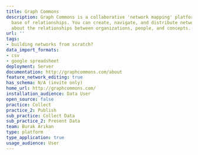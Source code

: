 ```yaml
---
title: Graph Commons
description: Graph Commons is a collaborative 'network mapping' platform and a knowledge
  base of relationships. You can create, navigate, and distribute network maps, learn
  about the relationships between organizations, people, and concepts.
url: ''
tags:
- building networks from scratch?
data_import_formats:
- csv
- google spreadsheet
deployment: Server
documentation: http://graphcommons.com/about
feature_network_editing: true
has_schema: N/A (invite only)
home_url: http://graphcommons.com/
installation_audience: Data User
open_source: false
practice: Collect
practice_2: Publish
sub_practice: Collect Data
sub_practice_2: Present Data
team: Burak Arıkan
type: platform
type_application: true
usage_audience: User
---
```

